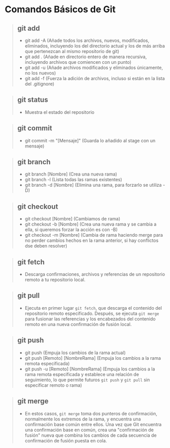 # Comandos Básicos de Git
> ## git add
> - git add -A  (Añade todos los archivos, nuevos, modificados, eliminados, incluyendo los del directorio actual y los de más arriba que pertenezcan al mismo repositorio de git)
> - git add .   (Añade en directorio entero de manera recursiva, incluyendo archivos que comiencen con un punto)
> - git add -u  (Añade archivos modificados y eliminados únicamente, no los nuevos)
> - git add -f  (Fuerza la adición de archivos, incluso si están en la lista del .gitignore)

> ## git status
> - Muestra el estado del repositorio

> ## git commit
> - git commit -m "[Mensaje]"  (Guarda lo añadido al stage con un mensaje)

> ## git branch
> - git branch [Nombre]     (Crea una nueva rama)
> - git branch -l           (Lista todas las ramas existentes)
> - git branch -d [Nombre]  (Elimina una rama, para forzarlo se utiliza -D)

> ## git checkout 
> - git checkout [Nombre]     (Cambiamos de rama)
> - git checkout -b [Nombre]  (Crea una nueva rama y se cambia a ella, si queremos forzar la acción es con -B)
> - git checkout -m [Nombre]  (Cambia de rama haciendo merge para no perder cambios hechos en la rama anterior, si hay conflictos dse deben resolver)

> ## git fetch
> - Descarga confirmaciones, archivos y referencias de un repositorio remoto a tu repositorio local.

> ## git pull
> - Ejecuta en primer lugar `git fetch`, que descarga el contenido del repositorio remoto especificado. Después, se ejecuta `git merge` para fusionar las referencias y los encabezados del contenido remoto en una nueva confirmación de fusión local. 

> ## git push
> - git push                           (Empuja los cambios de la rama actual)
> - git push [Remoto] [NombreRama]     (Empuja los cambios a la rama remota especificada)
> - git push -u [Remoto] [NombreRama]  (Empuja los cambios a la rama remota especificada y establece una relación de seguimiento, lo que permite futuros `git push` y `git pull` sin especificar remoto o rama)

> ## git merge
> - En estos casos, `git merge` toma dos punteros de confirmación, normalmente los extremos de la rama, y encuentra una confirmación base común entre ellos. Una vez que Git encuentra una confirmación base en común, crea una "confirmación de fusión" nueva que combina los cambios de cada secuencia de confirmación de fusión puesta en cola.